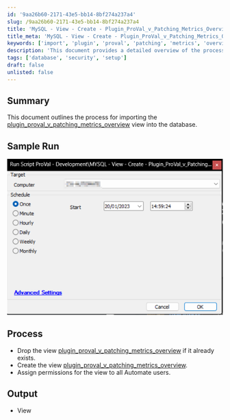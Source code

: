 ```yaml
---
id: '9aa26b60-2171-43e5-bb14-8bf274a237a4'
slug: /9aa26b60-2171-43e5-bb14-8bf274a237a4
title: 'MySQL - View - Create - Plugin_ProVal_v_Patching_Metrics_Overview'
title_meta: 'MySQL - View - Create - Plugin_ProVal_v_Patching_Metrics_Overview'
keywords: ['import', 'plugin', 'proval', 'patching', 'metrics', 'overview']
description: 'This document provides a detailed overview of the process for importing the plugin_proval_v_patching_metrics_overview view into the database, including steps to drop the existing view, create a new one, and assign permissions to Automate users.'
tags: ['database', 'security', 'setup']
draft: false
unlisted: false
---
```


## Summary

This document outlines the process for importing the [plugin_proval_v_patching_metrics_overview](<../views/plugin_proval_v_patching_metrics_overview.md>) view into the database.

## Sample Run

![Sample Run](../../../static/img/MySQL---View---Create---Plugin_ProVal_v_Patching_Metrics_Overview/image_1.png)

## Process

- Drop the view [plugin_proval_v_patching_metrics_overview](<../views/plugin_proval_v_patching_metrics_overview.md>) if it already exists.
- Create the view [plugin_proval_v_patching_metrics_overview](<../views/plugin_proval_v_patching_metrics_overview.md>).
- Assign permissions for the view to all Automate users.

## Output

- View


